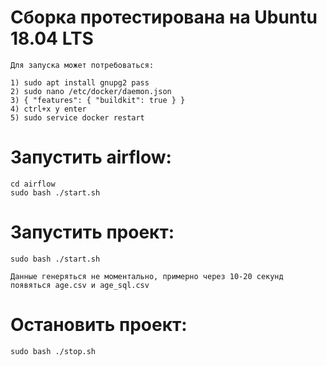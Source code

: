 # Сборка протестирована на Ubuntu 18.04 LTS
```
Для запуска может потребоваться:

1) sudo apt install gnupg2 pass
2) sudo nano /etc/docker/daemon.json
3) { "features": { "buildkit": true } }
4) ctrl+x y enter
5) sudo service docker restart

```

# Запустить airflow:
```
cd airflow
sudo bash ./start.sh

```


# Запустить проект:
```
sudo bash ./start.sh

Данные генеряться не моментально, примерно через 10-20 секунд появяться age.csv и age_sql.csv

```
# Остановить проект:
```
sudo bash ./stop.sh

```

